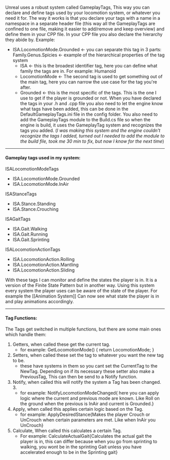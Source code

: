 Unreal uses a robust system called GameplayTags, This way you can declare and define tags used by your locomotion system, or whatever you need it for. The way it works is that you declare your tags with a name in a namespace in a separate header file (this way all the GameplayTags are confined to one file, making it easier to add/remove and keep overview) and define them in your CPP file. In your CPP file you also declare the hierarchy they abide by. 
Example:
- ISA.LocomotionMode.Grounded <- you can separate this tag in 3 parts:
	Family.Genus.Spicies <- example of the hierarchical properties of the tag system	
	- ISA <- this is the broadest identifier tag, here you can define what family the tags are in. For example: Humanoid 
	- LocomotionMode <- The second tag is used to get something out of the main tag, here you can narrow the use case for the tag you're after.
	- Grounded <- this is the most specific of the tags. This is the one I use to get if the player is grounded or not.
When you have declared the tags in your .h and .cpp file you also need to let the engine know what tags have been added, this can be done in the DefaultGameplayTags.ini file in the config folder. You also need to add the GameplayTags module to the Build.cs file so when the engine is build, it uses the GameplayTag system and recognizes the tags you added. 
(*I was making this system and the engine couldn't recognize the tags I added, turned out I needed to add the module to the build file, took me 30 min to fix, but now I know for the next time*)

---

#### Gameplay tags used in my system:

ISALocomotionModeTags
- ISA.LocomotionMode.Grounded
- ISA.LocomotionMode.InAir

ISAStanceTags  
- ISA.Stance.Standing
- ISA.Stance.Crouching

ISAGaitTags  
- ISA.Gait.Walking  
 - ISA.Gait.Running  
- ISA.Gait.Sprinting
  
ISALocomotionActionTags  
- ISA.LocomotionAction.Rolling
- ISA.LocomotionAction.Mantling
- ISA.LocomotionAction.Sliding

With these tags I can monitor and define the states the player is in. It is a version of the Finite State Pattern but in another way. Using this system every system the player uses can be aware of the state of the player. For example the [[Animation System]] Can now see what state the player is in and play animations accordingly.

---

#### Tag Functions:

The Tags get switched in multiple functions, but there are some main ones which handle them:
1. Getters, when called these get the current tag. 
	- for example: GetLocomotionMode() { return LocomotionMode; }
2. Setters, when called these set the tag to whatever you want the new tag to be. 
	-  these have systems in them so you cant set the CurrentTag to the NewTag. Depending on if its necessary these setter also make a PreviousTag, This can then be send to a Notify function.
3. Notify, when called this will notify the system a Tag has been changed. 3.
	-  for example: NotifyLocomotionModeChanged{ here you can apply logic where the current and previous mode are known. Like Roll on the ground when the previous is InAir and current is Grounded.}
4. Apply, when called this applies certain logic based on the Tag. 
	-  for example: ApplyDesiredStance{Makes the player Crouch or UnCrouch when certain parameters are met. Like when InAir you UnCrouch}
5. Calculate, When called this calculates a certain Tag. 
	-  For example: CalculateActualGait{Calculates the actual gait the player is in, this can differ because when you go from sprinting to walking, you wont be in the sprinting Gait unless you have accelerated enough to be in the Sprinting gait}
